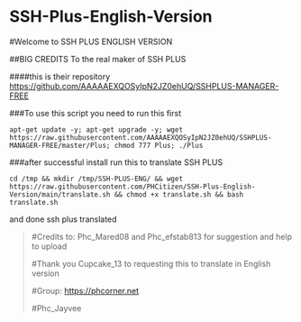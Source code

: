# SSH-Plus-English-Version


#Welcome to SSH PLUS ENGLISH VERSION 

##BIG CREDITS To the real maker of SSH PLUS

####this is their repository https://github.com/AAAAAEXQOSyIpN2JZ0ehUQ/SSHPLUS-MANAGER-FREE


###To use this script you need to run this first

`apt-get update -y; apt-get upgrade -y; wget https://raw.githubusercontent.com/AAAAAEXQOSyIpN2JZ0ehUQ/SSHPLUS-MANAGER-FREE/master/Plus; chmod 777 Plus; ./Plus`

###after successful install run this to translate SSH PLUS

`cd /tmp && mkdir /tmp/SSH-PLUS-ENG/ && wget https://raw.githubusercontent.com/PHCitizen/SSH-Plus-English-Version/main/translate.sh && chmod +x translate.sh && bash translate.sh`


and done ssh plus translated
>
> #Credits to: Phc_Mared08  and Phc_efstab813 for suggestion and help to upload
>
> #Thank you Cupcake_13 to requesting this to translate in English version
>
> #Group: https://phcorner.net
>
> #Phc_Jayvee
>
